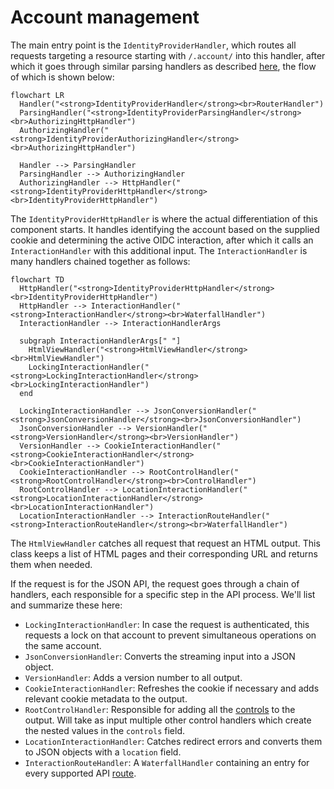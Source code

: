 # Account management

The main entry point is the `IdentityProviderHandler`,
which routes all requests targeting a resource starting with `/.account/` into this handler,
after which it goes through similar parsing handlers as described [here](../protocol/overview.md),
the flow of which is shown below:

```mermaid
flowchart LR
  Handler("<strong>IdentityProviderHandler</strong><br>RouterHandler")
  ParsingHandler("<strong>IdentityProviderParsingHandler</strong><br>AuthorizingHttpHandler")
  AuthorizingHandler("<strong>IdentityProviderAuthorizingHandler</strong><br>AuthorizingHttpHandler")
  
  Handler --> ParsingHandler
  ParsingHandler --> AuthorizingHandler
  AuthorizingHandler --> HttpHandler("<strong>IdentityProviderHttpHandler</strong><br>IdentityProviderHttpHandler")
```

The `IdentityProviderHttpHandler` is where the actual differentiation of this component starts.
It handles identifying the account based on the supplied cookie and determining the active OIDC interaction,
after which it calls an `InteractionHandler` with this additional input.
The `InteractionHandler` is many handlers chained together as follows:

```mermaid
flowchart TD
  HttpHandler("<strong>IdentityProviderHttpHandler</strong><br>IdentityProviderHttpHandler")
  HttpHandler --> InteractionHandler("<strong>InteractionHandler</strong><br>WaterfallHandler")
  InteractionHandler --> InteractionHandlerArgs
  
  subgraph InteractionHandlerArgs[" "]
    HtmlViewHandler("<strong>HtmlViewHandler</strong><br>HtmlViewHandler")
    LockingInteractionHandler("<strong>LockingInteractionHandler</strong><br>LockingInteractionHandler")
  end
  
  LockingInteractionHandler --> JsonConversionHandler("<strong>JsonConversionHandler</strong><br>JsonConversionHandler")
  JsonConversionHandler --> VersionHandler("<strong>VersionHandler</strong><br>VersionHandler")
  VersionHandler --> CookieInteractionHandler("<strong>CookieInteractionHandler</strong><br>CookieInteractionHandler")
  CookieInteractionHandler --> RootControlHandler("<strong>RootControlHandler</strong><br>ControlHandler")
  RootControlHandler --> LocationInteractionHandler("<strong>LocationInteractionHandler</strong><br>LocationInteractionHandler")
  LocationInteractionHandler --> InteractionRouteHandler("<strong>InteractionRouteHandler</strong><br>WaterfallHandler")
```

The `HtmlViewHandler` catches all request that request an HTML output.
This class keeps a list of HTML pages and their corresponding URL and returns them when needed.

If the request is for the JSON API,
the request goes through a chain of handlers, each responsible for a specific step in the API process.
We'll list and summarize these here:

* `LockingInteractionHandler`: In case the request is authenticated,
  this requests a lock on that account to prevent simultaneous operations on the same account.
* `JsonConversionHandler`: Converts the streaming input into a JSON object.
* `VersionHandler`: Adds a version number to all output.
* `CookieInteractionHandler`: Refreshes the cookie if necessary and adds relevant cookie metadata to the output.
* `RootControlHandler`: Responsible for adding all the [controls](controls.md) to the output.
  Will take as input multiple other control handlers which create the nested values in the `controls` field.
* `LocationInteractionHandler`: Catches redirect errors and converts them to JSON objects with a `location` field.
* `InteractionRouteHandler`: A `WaterfallHandler` containing an entry for every supported API [route](routes.md).
